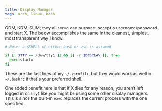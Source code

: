 ```yaml
---
title: Display Manager
tags: arch, linux, bash
---
```


GDM, KDM, SLiM; they all serve one purpose: accept a username/password and start
X. The below accomplishes the same in the cleanest, simplest, most transparent
way I know.

```bash
# Note: a $SHELL of either bash or zsh is assumed

if [[ $TTY == /dev/tty1 ]] && [[ -z $DISPLAY ]]; then
  exec startx
fi
```

These are the last lines of my `~/.zprofile`, but they would work as well in
`~/.bashrc` if that's your preferred shell.

One added benefit here is that if X dies for any reason, you aren't left logged
in on `tty1` like you might be using some other display managers. This is since
the built-in `exec` replaces the current process with the one specified.
